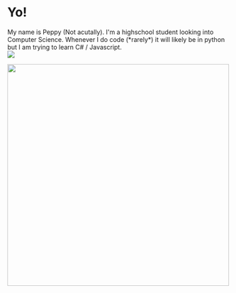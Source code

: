 <h1> Yo! </h1>
My name is Peppy (Not acutally). I'm a highschool student looking into Computer Science. Whenever I do code (*rarely*) it will likely be in python but I am trying to learn C# / Javascript. <br>
<div><img align="center" src="https://github-readme-stats.vercel.app/api?username=Therealpeppy-YT&show_icons=true&theme=omni" /></div>
<p float="left">
  <img src='https://i.imgur.com/2UNMaTg.jpeg' width='500' align="left">
  <p float="left">
